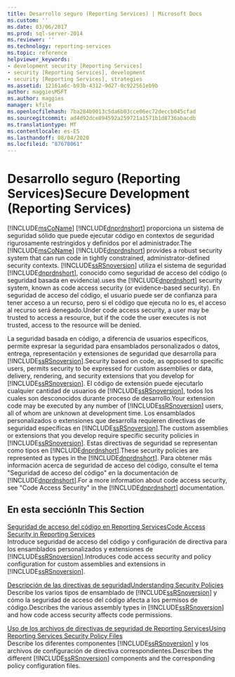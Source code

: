 ```yaml
---
title: Desarrollo seguro (Reporting Services) | Microsoft Docs
ms.custom: ''
ms.date: 03/06/2017
ms.prod: sql-server-2014
ms.reviewer: ''
ms.technology: reporting-services
ms.topic: reference
helpviewer_keywords:
- development security [Reporting Services]
- security [Reporting Services], development
- security [Reporting Services], strategies
ms.assetid: 12161a6c-b93b-4312-9d27-0c922561eb9b
author: maggiesMSFT
ms.author: maggies
manager: kfile
ms.openlocfilehash: 7ba284b9013c5da6b03cce06ec72deccb045cfad
ms.sourcegitcommit: ad4d92dce894592a259721a1571b1d8736abacdb
ms.translationtype: MT
ms.contentlocale: es-ES
ms.lasthandoff: 08/04/2020
ms.locfileid: "87678061"
---
```

# <a name="secure-development-reporting-services"></a><span data-ttu-id="3b36b-102">Desarrollo seguro (Reporting Services)</span><span class="sxs-lookup"><span data-stu-id="3b36b-102">Secure Development (Reporting Services)</span></span>
  <span data-ttu-id="3b36b-103">[!INCLUDE[msCoName](../../../includes/msconame-md.md)] [!INCLUDE[dnprdnshort](../../../includes/dnprdnshort-md.md)] proporciona un sistema de seguridad sólido que puede ejecutar código en contextos de seguridad rigurosamente restringidos y definidos por el administrador.</span><span class="sxs-lookup"><span data-stu-id="3b36b-103">The [!INCLUDE[msCoName](../../../includes/msconame-md.md)] [!INCLUDE[dnprdnshort](../../../includes/dnprdnshort-md.md)] provides a robust security system that can run code in tightly constrained, administrator-defined security contexts.</span></span> [!INCLUDE[ssRSnoversion](../../../includes/ssrsnoversion-md.md)] <span data-ttu-id="3b36b-104">utiliza el sistema de seguridad [!INCLUDE[dnprdnshort](../../../includes/dnprdnshort-md.md)], conocido como seguridad de acceso del código (o seguridad basada en evidencia).</span><span class="sxs-lookup"><span data-stu-id="3b36b-104">uses the [!INCLUDE[dnprdnshort](../../../includes/dnprdnshort-md.md)] security system, known as code access security (or evidence-based security).</span></span> <span data-ttu-id="3b36b-105">En seguridad de acceso del código, el usuario puede ser de confianza para tener acceso a un recurso, pero si el código que ejecuta no lo es, el acceso al recurso será denegado.</span><span class="sxs-lookup"><span data-stu-id="3b36b-105">Under code access security, a user may be trusted to access a resource, but if the code the user executes is not trusted, access to the resource will be denied.</span></span>  
  
 <span data-ttu-id="3b36b-106">La seguridad basada en código, a diferencia de usuarios específicos, permite expresar la seguridad para ensamblados personalizados o datos, entrega, representación y extensiones de seguridad que desarrolla para [!INCLUDE[ssRSnoversion](../../../includes/ssrsnoversion-md.md)].</span><span class="sxs-lookup"><span data-stu-id="3b36b-106">Security based on code, as opposed to specific users, permits security to be expressed for custom assemblies or data, delivery, rendering, and security extensions that you develop for [!INCLUDE[ssRSnoversion](../../../includes/ssrsnoversion-md.md)].</span></span> <span data-ttu-id="3b36b-107">El código de extensión puede ejecutarlo cualquier cantidad de usuarios de [!INCLUDE[ssRSnoversion](../../../includes/ssrsnoversion-md.md)], todos los cuales son desconocidos durante proceso de desarrollo.</span><span class="sxs-lookup"><span data-stu-id="3b36b-107">Your extension code may be executed by any number of [!INCLUDE[ssRSnoversion](../../../includes/ssrsnoversion-md.md)] users, all of whom are unknown at development time.</span></span> <span data-ttu-id="3b36b-108">Los ensamblados personalizados o extensiones que desarrolla requieren directivas de seguridad específicas en [!INCLUDE[ssRSnoversion](../../../includes/ssrsnoversion-md.md)].</span><span class="sxs-lookup"><span data-stu-id="3b36b-108">The custom assemblies or extensions that you develop require specific security policies in [!INCLUDE[ssRSnoversion](../../../includes/ssrsnoversion-md.md)].</span></span> <span data-ttu-id="3b36b-109">Estas directivas de seguridad se representan como tipos en [!INCLUDE[dnprdnshort](../../../includes/dnprdnshort-md.md)].</span><span class="sxs-lookup"><span data-stu-id="3b36b-109">These security policies are represented as types in the [!INCLUDE[dnprdnshort](../../../includes/dnprdnshort-md.md)].</span></span> <span data-ttu-id="3b36b-110">Para obtener más información acerca de seguridad de acceso del código, consulte el tema "Seguridad de acceso del código" en la documentación de [!INCLUDE[dnprdnshort](../../../includes/dnprdnshort-md.md)].</span><span class="sxs-lookup"><span data-stu-id="3b36b-110">For a more information about code access security, see "Code Access Security" in the [!INCLUDE[dnprdnshort](../../../includes/dnprdnshort-md.md)] documentation.</span></span>  
  
## <a name="in-this-section"></a><span data-ttu-id="3b36b-111">En esta sección</span><span class="sxs-lookup"><span data-stu-id="3b36b-111">In This Section</span></span>  
 [<span data-ttu-id="3b36b-112">Seguridad de acceso del código en Reporting Services</span><span class="sxs-lookup"><span data-stu-id="3b36b-112">Code Access Security in Reporting Services</span></span>](code-access-security-in-reporting-services.md)  
 <span data-ttu-id="3b36b-113">Introduce seguridad de acceso del código y configuración de directiva para los ensamblados personalizados y extensiones de [!INCLUDE[ssRSnoversion](../../../includes/ssrsnoversion-md.md)].</span><span class="sxs-lookup"><span data-stu-id="3b36b-113">Introduces code access security and policy configuration for custom assemblies and extensions in [!INCLUDE[ssRSnoversion](../../../includes/ssrsnoversion-md.md)].</span></span>  
  
 [<span data-ttu-id="3b36b-114">Descripción de las directivas de seguridad</span><span class="sxs-lookup"><span data-stu-id="3b36b-114">Understanding Security Policies</span></span>](understanding-security-policies.md)  
 <span data-ttu-id="3b36b-115">Describe los varios tipos de ensamblado de [!INCLUDE[ssRSnoversion](../../../includes/ssrsnoversion-md.md)] y cómo la seguridad de acceso del código afecta a los permisos de código.</span><span class="sxs-lookup"><span data-stu-id="3b36b-115">Describes the various assembly types in [!INCLUDE[ssRSnoversion](../../../includes/ssrsnoversion-md.md)] and how code access security affects code permissions.</span></span>  
  
 [<span data-ttu-id="3b36b-116">Uso de los archivos de directivas de seguridad de Reporting Services</span><span class="sxs-lookup"><span data-stu-id="3b36b-116">Using Reporting Services Security Policy Files</span></span>](using-reporting-services-security-policy-files.md)  
 <span data-ttu-id="3b36b-117">Describe los diferentes componentes [!INCLUDE[ssRSnoversion](../../../includes/ssrsnoversion-md.md)] y los archivos de configuración de directiva correspondientes.</span><span class="sxs-lookup"><span data-stu-id="3b36b-117">Describes the different [!INCLUDE[ssRSnoversion](../../../includes/ssrsnoversion-md.md)] components and the corresponding policy configuration files.</span></span>  
  
  
